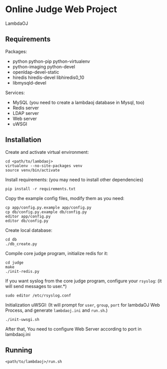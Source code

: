 # Online Judge Web Project

LambdaOJ



## Requirements

Packages:

* python python-pip python-virtualenv
* python-imaging python-devel
* openldap-devel-static
* hiredis hiredis-devel libhiredis0_10
* libmysqld-devel

Services:

* MySQL (you need to create a lambdaoj database in Mysql, too)
* Redis server
* LDAP server
* Web server
* uWSGI



## Installation

Create and activate virtual environment:

```
cd <path/to/lambdaoj>
virtualenv --no-site-packages venv
source venv/bin/activate
```

Install requirements:
(you may need to install other dependencies)

```
pip install -r requirements.txt
```

Copy the example config files, modify them as you need:

```
cp app/config.py.example app/config.py
cp db/config.py.example db/config.py
editor app/config.py
editor db/config.py
```

Create local database:

```
cd db
./db_create.py  
```

Compile core judge program, initialize redis for it:

```
cd judge
make
./init-redis.py
```

If you want syslog from the core judge program, configure your `rsyslog`:
(it will send messages to user.*)

```
sudo editor /etc/rsyslog.conf
```

Initialization uWSGI:
(It will prompt for `user`, `group`, `port` for lambdaOJ Web Process,
and generate `lambdaoj.ini` and `run.sh`.)

```
./init-uwsgi.sh
```

After that, You need to configure Web Server according to port in lambdaoj.ini



## Running

```
<path/to/lambdaoj>/run.sh
```
